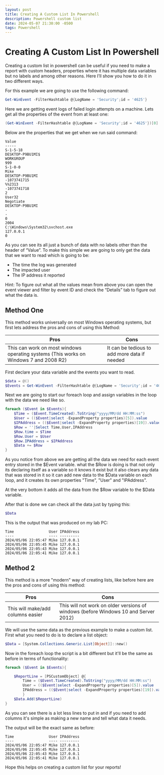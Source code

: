 ```yaml
---
layout: post
title: Creating A Custom List In Powershell
description: Powershell custom list
date: 2024-05-07 21:30:00 -0500
tags: Powershell
---
```


# Creating A Custom List In Powershell


Creating a custom list in powershell can be useful if you need to make a report with custom headers, properties where it has multiple data variables but no labels and among other reasons. Here I’ll show you how to do it in two different ways.

For this example we are going to use the following command:

```powershell
Get-WinEvent -FilterHashtable @{LogName = 'Security';id = '4625'}
```

Here we are getting event logs of failed login attempts on a machine. Lets get all the properties of the event from at least one:

```powershell
(Get-WinEvent -FilterHashtable @{LogName = 'Security';id = '4625'})[0]|select -expandproperty properties
```

Below are the properties that we get when we run said command:

```
Value                          
-----                          
S-1-5-18                       
DESKTOP-P9BU1MI$               
WORKGROUP                      
999                            
S-1-0-0                        
Mike                           
DESKTOP-P9BU1MI                
-1073741715                    
%%2313                         
-1073741718                    
2                              
User32                         
Negotiate                      
DESKTOP-P9BU1MI                
-                              
-                              
0                              
2004                           
C:\Windows\System32\svchost.exe
127.0.0.1                      
0    
```

As you can see its all just a bunch of data with no labels other than the header of “Value”. To make this simple we are going to only get the data that we want to read which is going to be:
- The time the log was generated
- The impacted user
- The IP address it reported

Hint: To figure out what all the values mean from above you can open the event viewer and filter by event ID and check the “Details” tab to figure out what the data is.


## Method One

This method works universally on most Windows operating systems, but first lets address the pros and cons of using this Method:

|Pros|Cons|
|---|---|
|This can work on most windows operating systems (This works on Windows 7 and 2008 R2)|It can be tedious to add more data if needed| 

First declare your data variable and the events you want to read.

```powershell
$data = @()
$Events = Get-WinEvent -FilterHashtable @{LogName = 'Security';id = '4625'}
```

Next we are going to start our foreach loop and assign variables in the loop with the data we need like so.

```powershell
foreach ($Event in $Events){
    $Time = ($Event.TimeCreated).ToString("yyyy/MM/dd HH:MM:ss")
    $User = (($Event|select -ExpandProperty properties)[5]).value
    $IPAddress = (($Event|select -ExpandProperty properties)[19]).value
    $Row = ''|Select Time,User,IPAddress
    $Row.time = $Time
    $Row.User = $User
    $Row.IPAddress = $IPAddress
    $Data += $Row   
}
```

As you notice from above we are getting all the data we need for each event entry stored in the $Event variable. what the $Row is doing is that not only its declaring itself as a variable so it knows it exist but it also clears any data that was stored in it so it can add new data to the $Data variable on each loop, and it creates its own properties "Time", "User" and "IPAddress".

At the very bottom it adds all the data from the $Row variable to the $Data variable. 

After that is done we can check all the data just by typing this:

```powershell
$Data
```

This is the output that was produced on my lab PC:

```
Time                User IPAddress
----                ---- ---------
2024/05/06 22:05:47 Mike 127.0.0.1
2024/05/06 22:05:45 Mike 127.0.0.1
2024/05/06 22:05:43 Mike 127.0.0.1
2024/05/06 22:05:41 Mike 127.0.0.1
```

## Method 2

This method is a more "modern" way of creating lists, like before here are the pros and cons of using this method:

|Pros|Cons|
|---|---|
|This will make/add columns easier|This will not work on older versions of windows (before Windows 10 and Server 2012)|

We will use the same data as the previous example to make a custom list. First what you need to do is to declare a list object:

```powershell
$Data = [System.Collections.Generic.List[Object]]::new()
```
Now in the foreach loop the script is a bit different but it'll be the same as before in terms of functionality:

```powershell
foreach ($Event in $Events){

    $ReportLine = [PSCustomObject] @{
        Time = ($Event.TimeCreated).ToString("yyyy/MM/dd HH:MM:ss")
        User = (($Event|select -ExpandProperty properties)[5]).value
        IPAddress = (($Event|select -ExpandProperty properties)[19]).value
        }
    $Data.Add($ReportLine)
}
```

As you can see there is a lot less lines to put in and if you need to add columns it's simple as making a new name and tell what data it needs.

The output will be the exact same as before:

```
Time                User IPAddress
----                ---- ---------
2024/05/06 22:05:47 Mike 127.0.0.1
2024/05/06 22:05:45 Mike 127.0.0.1
2024/05/06 22:05:43 Mike 127.0.0.1
2024/05/06 22:05:41 Mike 127.0.0.1
```

Hope this helps on creating a custom list for your reports!
